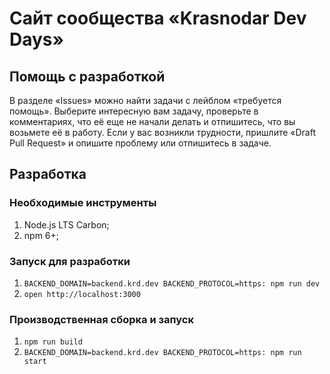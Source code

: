 # Сайт сообщества «Krasnodar Dev Days»

## Помощь с разработкой

В разделе «Issues» можно найти задачи с лейблом «требуется помощь».
Выберите интересную вам задачу, проверьте в комментариях,
что её еще не начали делать и отпишитесь, что вы возьмете её в работу.
Если у вас возникли трудности, пришлите «Draft Pull Request» и опишите проблему
или отпишитесь в задаче.

## Разработка

### Необходимые инструменты

1. Node.js LTS Carbon;
1. npm 6+;

### Запуск для разработки

1. `BACKEND_DOMAIN=backend.krd.dev BACKEND_PROTOCOL=https: npm run dev`
1. `open http://localhost:3000`

### Производственная сборка и запуск

1. `npm run build`
1. `BACKEND_DOMAIN=backend.krd.dev BACKEND_PROTOCOL=https: npm run start`
